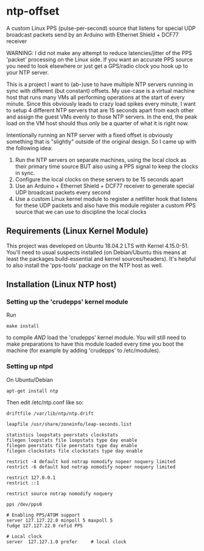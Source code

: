 # ntp-offset
A custom Linux PPS (pulse-per-second) source that listens for special UDP broadcast packets send by an Arduino with Ethernet Shield + DCF77 receiver

WARNING: I did not make any attempt to reduce latencies/jitter of the PPS 'packet' processing on the Linux side. If you want an accurate PPS source you need to look elsewhere or just get a GPS/radio clock you hook up to your NTP server.

This is a project I want to (ab-)use to have multiple NTP servers running in sync with different (but constant) offsets. My use-case is a virtual machine host that runs many VMs all performing operations at the start of every minute. Since this obviously leads to crazy load spikes every minute, I want to setup 4 different NTP servers that are 15 seconds apart from each other and assign the guest VMs evenly to those NTP servers. In the end, the peak load on the VM host should thus only be a quarter of what it is right now.

Intentionally running an NTP server with a fixed offset is obviously something that is "slightly" outside of the original design. So I came up with the following idea:

1. Run the NTP servers on separate machines, using the local clock as their primary time source BUT also using a PPS signal to keep the clocks in sync.
2. Configure the local clocks on these servers to be 15 seconds apart
3. Use an Arduino + Ethernet Shield + DCF77 receiver to generate special UDP broadcast packets every second
4. Use a custom Linux kernel module to register a netfilter hook that listens for these UDP packets and also have this module register a custom PPS source that we can use to discipline the local clocks

## Requirements (Linux Kernel Module)

This project was developed on Ubuntu 18.04.2 LTS with Kernel 4.15.0-51.
You'll need to usual suspects installed (on Debian/Ubuntu this means at least the packages build-essential and kernel sources/headers). It's helpful to also install the 'pps-tools' package on the NTP host as well.

## Installation (Linux NTP host)

### Setting up the 'crudepps' kernel module 

Run 

    make install
    
to compile *AND* load the 'crudepps' kernel module. You will still need to make preparations to have this module loaded every time you boot the machine (for example by adding 'crudepps' to /etc/modules).

### Setting up ntpd

On Ubuntu/Debian

    apt-get install ntp
    
Then edit /etc/ntp.conf like so:

    driftfile /var/lib/ntp/ntp.drift
  
    leapfile /usr/share/zoneinfo/leap-seconds.list

    statistics loopstats peerstats clockstats
    filegen loopstats file loopstats type day enable
    filegen peerstats file peerstats type day enable
    filegen clockstats file clockstats type day enable

    restrict -4 default kod notrap nomodify nopeer noquery limited
    restrict -6 default kod notrap nomodify nopeer noquery limited

    restrict 127.0.0.1
    restrict ::1

    restrict source notrap nomodify noquery

    pps /dev/pps0

    # Enabling PPS/ATOM support
    server 127.127.22.0 minpoll 5 maxpoll 5
    fudge 127.127.22.0 refid PPS

    # Local clock
    server  127.127.1.0 prefer     # local clock   
  
